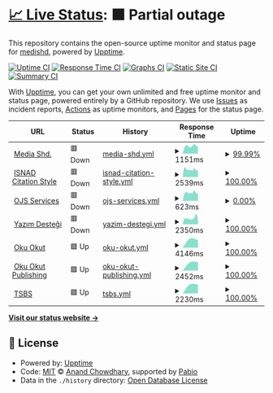 # [📈 Live Status](https://medishd.github.io/shd-service-status): <!--live status--> **🟧 Partial outage**

This repository contains the open-source uptime monitor and status page for [medishd](https://medishd.github.io/shd-service-status), powered by [Upptime](https://github.com/upptime/upptime).

[![Uptime CI](https://github.com/medishd/shd-service-status/workflows/Uptime%20CI/badge.svg)](https://github.com/medishd/shd-service-status/actions?query=workflow%3A%22Uptime+CI%22)
[![Response Time CI](https://github.com/medishd/shd-service-status/workflows/Response%20Time%20CI/badge.svg)](https://github.com/medishd/shd-service-status/actions?query=workflow%3A%22Response+Time+CI%22)
[![Graphs CI](https://github.com/medishd/shd-service-status/workflows/Graphs%20CI/badge.svg)](https://github.com/medishd/shd-service-status/actions?query=workflow%3A%22Graphs+CI%22)
[![Static Site CI](https://github.com/medishd/shd-service-status/workflows/Static%20Site%20CI/badge.svg)](https://github.com/medishd/shd-service-status/actions?query=workflow%3A%22Static+Site+CI%22)
[![Summary CI](https://github.com/medishd/shd-service-status/workflows/Summary%20CI/badge.svg)](https://github.com/medishd/shd-service-status/actions?query=workflow%3A%22Summary+CI%22)

With [Upptime](https://upptime.js.org), you can get your own unlimited and free uptime monitor and status page, powered entirely by a GitHub repository. We use [Issues](https://github.com/medishd/shd-service-status/issues) as incident reports, [Actions](https://github.com/medishd/shd-service-status/actions) as uptime monitors, and [Pages](https://medishd.github.io/shd-service-status) for the status page.

<!--start: status pages-->
<!-- This summary is generated by Upptime (https://github.com/upptime/upptime) -->
<!-- Do not edit this manually, your changes will be overwritten -->
<!-- prettier-ignore -->
| URL | Status | History | Response Time | Uptime |
| --- | ------ | ------- | ------------- | ------ |
| <img alt="" src="https://icons.duckduckgo.com/ip3/www.mediashd.com.ico" height="13"> [Media Shd.](https://www.mediashd.com) | 🟥 Down | [media-shd.yml](https://github.com/mediashd/shd-service-status/commits/HEAD/history/media-shd.yml) | <details><summary><img alt="Response time graph" src="./graphs/media-shd/response-time-week.png" height="20"> 1151ms</summary><br><a href="https://mediashd.github.io/shd-service-status/history/media-shd"><img alt="Response time 1183" src="https://img.shields.io/endpoint?url=https%3A%2F%2Fraw.githubusercontent.com%2Fmediashd%2Fshd-service-status%2FHEAD%2Fapi%2Fmedia-shd%2Fresponse-time.json"></a><br><a href="https://mediashd.github.io/shd-service-status/history/media-shd"><img alt="24-hour response time 1123" src="https://img.shields.io/endpoint?url=https%3A%2F%2Fraw.githubusercontent.com%2Fmediashd%2Fshd-service-status%2FHEAD%2Fapi%2Fmedia-shd%2Fresponse-time-day.json"></a><br><a href="https://mediashd.github.io/shd-service-status/history/media-shd"><img alt="7-day response time 1151" src="https://img.shields.io/endpoint?url=https%3A%2F%2Fraw.githubusercontent.com%2Fmediashd%2Fshd-service-status%2FHEAD%2Fapi%2Fmedia-shd%2Fresponse-time-week.json"></a><br><a href="https://mediashd.github.io/shd-service-status/history/media-shd"><img alt="30-day response time 1175" src="https://img.shields.io/endpoint?url=https%3A%2F%2Fraw.githubusercontent.com%2Fmediashd%2Fshd-service-status%2FHEAD%2Fapi%2Fmedia-shd%2Fresponse-time-month.json"></a><br><a href="https://mediashd.github.io/shd-service-status/history/media-shd"><img alt="1-year response time 1183" src="https://img.shields.io/endpoint?url=https%3A%2F%2Fraw.githubusercontent.com%2Fmediashd%2Fshd-service-status%2FHEAD%2Fapi%2Fmedia-shd%2Fresponse-time-year.json"></a></details> | <details><summary><a href="https://mediashd.github.io/shd-service-status/history/media-shd">99.99%</a></summary><a href="https://mediashd.github.io/shd-service-status/history/media-shd"><img alt="All-time uptime 99.98%" src="https://img.shields.io/endpoint?url=https%3A%2F%2Fraw.githubusercontent.com%2Fmediashd%2Fshd-service-status%2FHEAD%2Fapi%2Fmedia-shd%2Fuptime.json"></a><br><a href="https://mediashd.github.io/shd-service-status/history/media-shd"><img alt="24-hour uptime 99.95%" src="https://img.shields.io/endpoint?url=https%3A%2F%2Fraw.githubusercontent.com%2Fmediashd%2Fshd-service-status%2FHEAD%2Fapi%2Fmedia-shd%2Fuptime-day.json"></a><br><a href="https://mediashd.github.io/shd-service-status/history/media-shd"><img alt="7-day uptime 99.99%" src="https://img.shields.io/endpoint?url=https%3A%2F%2Fraw.githubusercontent.com%2Fmediashd%2Fshd-service-status%2FHEAD%2Fapi%2Fmedia-shd%2Fuptime-week.json"></a><br><a href="https://mediashd.github.io/shd-service-status/history/media-shd"><img alt="30-day uptime 100.00%" src="https://img.shields.io/endpoint?url=https%3A%2F%2Fraw.githubusercontent.com%2Fmediashd%2Fshd-service-status%2FHEAD%2Fapi%2Fmedia-shd%2Fuptime-month.json"></a><br><a href="https://mediashd.github.io/shd-service-status/history/media-shd"><img alt="1-year uptime 99.98%" src="https://img.shields.io/endpoint?url=https%3A%2F%2Fraw.githubusercontent.com%2Fmediashd%2Fshd-service-status%2FHEAD%2Fapi%2Fmedia-shd%2Fuptime-year.json"></a></details>
| <img alt="" src="https://icons.duckduckgo.com/ip3/isnadsistemi.org.ico" height="13"> [ISNAD Citation Style](https://isnadsistemi.org) | 🟥 Down | [isnad-citation-style.yml](https://github.com/mediashd/shd-service-status/commits/HEAD/history/isnad-citation-style.yml) | <details><summary><img alt="Response time graph" src="./graphs/isnad-citation-style/response-time-week.png" height="20"> 2539ms</summary><br><a href="https://mediashd.github.io/shd-service-status/history/isnad-citation-style"><img alt="Response time 2678" src="https://img.shields.io/endpoint?url=https%3A%2F%2Fraw.githubusercontent.com%2Fmediashd%2Fshd-service-status%2FHEAD%2Fapi%2Fisnad-citation-style%2Fresponse-time.json"></a><br><a href="https://mediashd.github.io/shd-service-status/history/isnad-citation-style"><img alt="24-hour response time 2332" src="https://img.shields.io/endpoint?url=https%3A%2F%2Fraw.githubusercontent.com%2Fmediashd%2Fshd-service-status%2FHEAD%2Fapi%2Fisnad-citation-style%2Fresponse-time-day.json"></a><br><a href="https://mediashd.github.io/shd-service-status/history/isnad-citation-style"><img alt="7-day response time 2539" src="https://img.shields.io/endpoint?url=https%3A%2F%2Fraw.githubusercontent.com%2Fmediashd%2Fshd-service-status%2FHEAD%2Fapi%2Fisnad-citation-style%2Fresponse-time-week.json"></a><br><a href="https://mediashd.github.io/shd-service-status/history/isnad-citation-style"><img alt="30-day response time 2783" src="https://img.shields.io/endpoint?url=https%3A%2F%2Fraw.githubusercontent.com%2Fmediashd%2Fshd-service-status%2FHEAD%2Fapi%2Fisnad-citation-style%2Fresponse-time-month.json"></a><br><a href="https://mediashd.github.io/shd-service-status/history/isnad-citation-style"><img alt="1-year response time 2678" src="https://img.shields.io/endpoint?url=https%3A%2F%2Fraw.githubusercontent.com%2Fmediashd%2Fshd-service-status%2FHEAD%2Fapi%2Fisnad-citation-style%2Fresponse-time-year.json"></a></details> | <details><summary><a href="https://mediashd.github.io/shd-service-status/history/isnad-citation-style">100.00%</a></summary><a href="https://mediashd.github.io/shd-service-status/history/isnad-citation-style"><img alt="All-time uptime 99.94%" src="https://img.shields.io/endpoint?url=https%3A%2F%2Fraw.githubusercontent.com%2Fmediashd%2Fshd-service-status%2FHEAD%2Fapi%2Fisnad-citation-style%2Fuptime.json"></a><br><a href="https://mediashd.github.io/shd-service-status/history/isnad-citation-style"><img alt="24-hour uptime 99.97%" src="https://img.shields.io/endpoint?url=https%3A%2F%2Fraw.githubusercontent.com%2Fmediashd%2Fshd-service-status%2FHEAD%2Fapi%2Fisnad-citation-style%2Fuptime-day.json"></a><br><a href="https://mediashd.github.io/shd-service-status/history/isnad-citation-style"><img alt="7-day uptime 100.00%" src="https://img.shields.io/endpoint?url=https%3A%2F%2Fraw.githubusercontent.com%2Fmediashd%2Fshd-service-status%2FHEAD%2Fapi%2Fisnad-citation-style%2Fuptime-week.json"></a><br><a href="https://mediashd.github.io/shd-service-status/history/isnad-citation-style"><img alt="30-day uptime 100.00%" src="https://img.shields.io/endpoint?url=https%3A%2F%2Fraw.githubusercontent.com%2Fmediashd%2Fshd-service-status%2FHEAD%2Fapi%2Fisnad-citation-style%2Fuptime-month.json"></a><br><a href="https://mediashd.github.io/shd-service-status/history/isnad-citation-style"><img alt="1-year uptime 99.94%" src="https://img.shields.io/endpoint?url=https%3A%2F%2Fraw.githubusercontent.com%2Fmediashd%2Fshd-service-status%2FHEAD%2Fapi%2Fisnad-citation-style%2Fuptime-year.json"></a></details>
| <img alt="" src="https://icons.duckduckgo.com/ip3/ojs.mediashd.com.ico" height="13"> [OJS Services](https://ojs.mediashd.com) | 🟥 Down | [ojs-services.yml](https://github.com/mediashd/shd-service-status/commits/HEAD/history/ojs-services.yml) | <details><summary><img alt="Response time graph" src="./graphs/ojs-services/response-time-week.png" height="20"> 623ms</summary><br><a href="https://mediashd.github.io/shd-service-status/history/ojs-services"><img alt="Response time 674" src="https://img.shields.io/endpoint?url=https%3A%2F%2Fraw.githubusercontent.com%2Fmediashd%2Fshd-service-status%2FHEAD%2Fapi%2Fojs-services%2Fresponse-time.json"></a><br><a href="https://mediashd.github.io/shd-service-status/history/ojs-services"><img alt="24-hour response time 587" src="https://img.shields.io/endpoint?url=https%3A%2F%2Fraw.githubusercontent.com%2Fmediashd%2Fshd-service-status%2FHEAD%2Fapi%2Fojs-services%2Fresponse-time-day.json"></a><br><a href="https://mediashd.github.io/shd-service-status/history/ojs-services"><img alt="7-day response time 623" src="https://img.shields.io/endpoint?url=https%3A%2F%2Fraw.githubusercontent.com%2Fmediashd%2Fshd-service-status%2FHEAD%2Fapi%2Fojs-services%2Fresponse-time-week.json"></a><br><a href="https://mediashd.github.io/shd-service-status/history/ojs-services"><img alt="30-day response time 633" src="https://img.shields.io/endpoint?url=https%3A%2F%2Fraw.githubusercontent.com%2Fmediashd%2Fshd-service-status%2FHEAD%2Fapi%2Fojs-services%2Fresponse-time-month.json"></a><br><a href="https://mediashd.github.io/shd-service-status/history/ojs-services"><img alt="1-year response time 674" src="https://img.shields.io/endpoint?url=https%3A%2F%2Fraw.githubusercontent.com%2Fmediashd%2Fshd-service-status%2FHEAD%2Fapi%2Fojs-services%2Fresponse-time-year.json"></a></details> | <details><summary><a href="https://mediashd.github.io/shd-service-status/history/ojs-services">0.00%</a></summary><a href="https://mediashd.github.io/shd-service-status/history/ojs-services"><img alt="All-time uptime 24.08%" src="https://img.shields.io/endpoint?url=https%3A%2F%2Fraw.githubusercontent.com%2Fmediashd%2Fshd-service-status%2FHEAD%2Fapi%2Fojs-services%2Fuptime.json"></a><br><a href="https://mediashd.github.io/shd-service-status/history/ojs-services"><img alt="24-hour uptime 0.00%" src="https://img.shields.io/endpoint?url=https%3A%2F%2Fraw.githubusercontent.com%2Fmediashd%2Fshd-service-status%2FHEAD%2Fapi%2Fojs-services%2Fuptime-day.json"></a><br><a href="https://mediashd.github.io/shd-service-status/history/ojs-services"><img alt="7-day uptime 0.00%" src="https://img.shields.io/endpoint?url=https%3A%2F%2Fraw.githubusercontent.com%2Fmediashd%2Fshd-service-status%2FHEAD%2Fapi%2Fojs-services%2Fuptime-week.json"></a><br><a href="https://mediashd.github.io/shd-service-status/history/ojs-services"><img alt="30-day uptime 0.00%" src="https://img.shields.io/endpoint?url=https%3A%2F%2Fraw.githubusercontent.com%2Fmediashd%2Fshd-service-status%2FHEAD%2Fapi%2Fojs-services%2Fuptime-month.json"></a><br><a href="https://mediashd.github.io/shd-service-status/history/ojs-services"><img alt="1-year uptime 24.08%" src="https://img.shields.io/endpoint?url=https%3A%2F%2Fraw.githubusercontent.com%2Fmediashd%2Fshd-service-status%2FHEAD%2Fapi%2Fojs-services%2Fuptime-year.json"></a></details>
| <img alt="" src="https://icons.duckduckgo.com/ip3/yazimdestegi.com.ico" height="13"> [Yazım Desteği](https://yazimdestegi.com) | 🟥 Down | [yazim-destegi.yml](https://github.com/mediashd/shd-service-status/commits/HEAD/history/yazim-destegi.yml) | <details><summary><img alt="Response time graph" src="./graphs/yazim-destegi/response-time-week.png" height="20"> 2350ms</summary><br><a href="https://mediashd.github.io/shd-service-status/history/yazim-destegi"><img alt="Response time 2136" src="https://img.shields.io/endpoint?url=https%3A%2F%2Fraw.githubusercontent.com%2Fmediashd%2Fshd-service-status%2FHEAD%2Fapi%2Fyazim-destegi%2Fresponse-time.json"></a><br><a href="https://mediashd.github.io/shd-service-status/history/yazim-destegi"><img alt="24-hour response time 2790" src="https://img.shields.io/endpoint?url=https%3A%2F%2Fraw.githubusercontent.com%2Fmediashd%2Fshd-service-status%2FHEAD%2Fapi%2Fyazim-destegi%2Fresponse-time-day.json"></a><br><a href="https://mediashd.github.io/shd-service-status/history/yazim-destegi"><img alt="7-day response time 2350" src="https://img.shields.io/endpoint?url=https%3A%2F%2Fraw.githubusercontent.com%2Fmediashd%2Fshd-service-status%2FHEAD%2Fapi%2Fyazim-destegi%2Fresponse-time-week.json"></a><br><a href="https://mediashd.github.io/shd-service-status/history/yazim-destegi"><img alt="30-day response time 2157" src="https://img.shields.io/endpoint?url=https%3A%2F%2Fraw.githubusercontent.com%2Fmediashd%2Fshd-service-status%2FHEAD%2Fapi%2Fyazim-destegi%2Fresponse-time-month.json"></a><br><a href="https://mediashd.github.io/shd-service-status/history/yazim-destegi"><img alt="1-year response time 2136" src="https://img.shields.io/endpoint?url=https%3A%2F%2Fraw.githubusercontent.com%2Fmediashd%2Fshd-service-status%2FHEAD%2Fapi%2Fyazim-destegi%2Fresponse-time-year.json"></a></details> | <details><summary><a href="https://mediashd.github.io/shd-service-status/history/yazim-destegi">100.00%</a></summary><a href="https://mediashd.github.io/shd-service-status/history/yazim-destegi"><img alt="All-time uptime 100.00%" src="https://img.shields.io/endpoint?url=https%3A%2F%2Fraw.githubusercontent.com%2Fmediashd%2Fshd-service-status%2FHEAD%2Fapi%2Fyazim-destegi%2Fuptime.json"></a><br><a href="https://mediashd.github.io/shd-service-status/history/yazim-destegi"><img alt="24-hour uptime 99.98%" src="https://img.shields.io/endpoint?url=https%3A%2F%2Fraw.githubusercontent.com%2Fmediashd%2Fshd-service-status%2FHEAD%2Fapi%2Fyazim-destegi%2Fuptime-day.json"></a><br><a href="https://mediashd.github.io/shd-service-status/history/yazim-destegi"><img alt="7-day uptime 100.00%" src="https://img.shields.io/endpoint?url=https%3A%2F%2Fraw.githubusercontent.com%2Fmediashd%2Fshd-service-status%2FHEAD%2Fapi%2Fyazim-destegi%2Fuptime-week.json"></a><br><a href="https://mediashd.github.io/shd-service-status/history/yazim-destegi"><img alt="30-day uptime 100.00%" src="https://img.shields.io/endpoint?url=https%3A%2F%2Fraw.githubusercontent.com%2Fmediashd%2Fshd-service-status%2FHEAD%2Fapi%2Fyazim-destegi%2Fuptime-month.json"></a><br><a href="https://mediashd.github.io/shd-service-status/history/yazim-destegi"><img alt="1-year uptime 100.00%" src="https://img.shields.io/endpoint?url=https%3A%2F%2Fraw.githubusercontent.com%2Fmediashd%2Fshd-service-status%2FHEAD%2Fapi%2Fyazim-destegi%2Fuptime-year.json"></a></details>
| <img alt="" src="https://icons.duckduckgo.com/ip3/okuokut.org.ico" height="13"> [Oku Okut](https://okuokut.org) | 🟩 Up | [oku-okut.yml](https://github.com/mediashd/shd-service-status/commits/HEAD/history/oku-okut.yml) | <details><summary><img alt="Response time graph" src="./graphs/oku-okut/response-time-week.png" height="20"> 4146ms</summary><br><a href="https://mediashd.github.io/shd-service-status/history/oku-okut"><img alt="Response time 4146" src="https://img.shields.io/endpoint?url=https%3A%2F%2Fraw.githubusercontent.com%2Fmediashd%2Fshd-service-status%2FHEAD%2Fapi%2Foku-okut%2Fresponse-time.json"></a><br><a href="https://mediashd.github.io/shd-service-status/history/oku-okut"><img alt="24-hour response time 4146" src="https://img.shields.io/endpoint?url=https%3A%2F%2Fraw.githubusercontent.com%2Fmediashd%2Fshd-service-status%2FHEAD%2Fapi%2Foku-okut%2Fresponse-time-day.json"></a><br><a href="https://mediashd.github.io/shd-service-status/history/oku-okut"><img alt="7-day response time 4146" src="https://img.shields.io/endpoint?url=https%3A%2F%2Fraw.githubusercontent.com%2Fmediashd%2Fshd-service-status%2FHEAD%2Fapi%2Foku-okut%2Fresponse-time-week.json"></a><br><a href="https://mediashd.github.io/shd-service-status/history/oku-okut"><img alt="30-day response time 4146" src="https://img.shields.io/endpoint?url=https%3A%2F%2Fraw.githubusercontent.com%2Fmediashd%2Fshd-service-status%2FHEAD%2Fapi%2Foku-okut%2Fresponse-time-month.json"></a><br><a href="https://mediashd.github.io/shd-service-status/history/oku-okut"><img alt="1-year response time 4146" src="https://img.shields.io/endpoint?url=https%3A%2F%2Fraw.githubusercontent.com%2Fmediashd%2Fshd-service-status%2FHEAD%2Fapi%2Foku-okut%2Fresponse-time-year.json"></a></details> | <details><summary><a href="https://mediashd.github.io/shd-service-status/history/oku-okut">100.00%</a></summary><a href="https://mediashd.github.io/shd-service-status/history/oku-okut"><img alt="All-time uptime 100.00%" src="https://img.shields.io/endpoint?url=https%3A%2F%2Fraw.githubusercontent.com%2Fmediashd%2Fshd-service-status%2FHEAD%2Fapi%2Foku-okut%2Fuptime.json"></a><br><a href="https://mediashd.github.io/shd-service-status/history/oku-okut"><img alt="24-hour uptime 100.00%" src="https://img.shields.io/endpoint?url=https%3A%2F%2Fraw.githubusercontent.com%2Fmediashd%2Fshd-service-status%2FHEAD%2Fapi%2Foku-okut%2Fuptime-day.json"></a><br><a href="https://mediashd.github.io/shd-service-status/history/oku-okut"><img alt="7-day uptime 100.00%" src="https://img.shields.io/endpoint?url=https%3A%2F%2Fraw.githubusercontent.com%2Fmediashd%2Fshd-service-status%2FHEAD%2Fapi%2Foku-okut%2Fuptime-week.json"></a><br><a href="https://mediashd.github.io/shd-service-status/history/oku-okut"><img alt="30-day uptime 100.00%" src="https://img.shields.io/endpoint?url=https%3A%2F%2Fraw.githubusercontent.com%2Fmediashd%2Fshd-service-status%2FHEAD%2Fapi%2Foku-okut%2Fuptime-month.json"></a><br><a href="https://mediashd.github.io/shd-service-status/history/oku-okut"><img alt="1-year uptime 100.00%" src="https://img.shields.io/endpoint?url=https%3A%2F%2Fraw.githubusercontent.com%2Fmediashd%2Fshd-service-status%2FHEAD%2Fapi%2Foku-okut%2Fuptime-year.json"></a></details>
| <img alt="" src="https://icons.duckduckgo.com/ip3/yayin.okuokut.org.ico" height="13"> [Oku Okut Publishing](https://yayin.okuokut.org) | 🟩 Up | [oku-okut-publishing.yml](https://github.com/mediashd/shd-service-status/commits/HEAD/history/oku-okut-publishing.yml) | <details><summary><img alt="Response time graph" src="./graphs/oku-okut-publishing/response-time-week.png" height="20"> 2452ms</summary><br><a href="https://mediashd.github.io/shd-service-status/history/oku-okut-publishing"><img alt="Response time 2452" src="https://img.shields.io/endpoint?url=https%3A%2F%2Fraw.githubusercontent.com%2Fmediashd%2Fshd-service-status%2FHEAD%2Fapi%2Foku-okut-publishing%2Fresponse-time.json"></a><br><a href="https://mediashd.github.io/shd-service-status/history/oku-okut-publishing"><img alt="24-hour response time 2452" src="https://img.shields.io/endpoint?url=https%3A%2F%2Fraw.githubusercontent.com%2Fmediashd%2Fshd-service-status%2FHEAD%2Fapi%2Foku-okut-publishing%2Fresponse-time-day.json"></a><br><a href="https://mediashd.github.io/shd-service-status/history/oku-okut-publishing"><img alt="7-day response time 2452" src="https://img.shields.io/endpoint?url=https%3A%2F%2Fraw.githubusercontent.com%2Fmediashd%2Fshd-service-status%2FHEAD%2Fapi%2Foku-okut-publishing%2Fresponse-time-week.json"></a><br><a href="https://mediashd.github.io/shd-service-status/history/oku-okut-publishing"><img alt="30-day response time 2452" src="https://img.shields.io/endpoint?url=https%3A%2F%2Fraw.githubusercontent.com%2Fmediashd%2Fshd-service-status%2FHEAD%2Fapi%2Foku-okut-publishing%2Fresponse-time-month.json"></a><br><a href="https://mediashd.github.io/shd-service-status/history/oku-okut-publishing"><img alt="1-year response time 2452" src="https://img.shields.io/endpoint?url=https%3A%2F%2Fraw.githubusercontent.com%2Fmediashd%2Fshd-service-status%2FHEAD%2Fapi%2Foku-okut-publishing%2Fresponse-time-year.json"></a></details> | <details><summary><a href="https://mediashd.github.io/shd-service-status/history/oku-okut-publishing">100.00%</a></summary><a href="https://mediashd.github.io/shd-service-status/history/oku-okut-publishing"><img alt="All-time uptime 100.00%" src="https://img.shields.io/endpoint?url=https%3A%2F%2Fraw.githubusercontent.com%2Fmediashd%2Fshd-service-status%2FHEAD%2Fapi%2Foku-okut-publishing%2Fuptime.json"></a><br><a href="https://mediashd.github.io/shd-service-status/history/oku-okut-publishing"><img alt="24-hour uptime 100.00%" src="https://img.shields.io/endpoint?url=https%3A%2F%2Fraw.githubusercontent.com%2Fmediashd%2Fshd-service-status%2FHEAD%2Fapi%2Foku-okut-publishing%2Fuptime-day.json"></a><br><a href="https://mediashd.github.io/shd-service-status/history/oku-okut-publishing"><img alt="7-day uptime 100.00%" src="https://img.shields.io/endpoint?url=https%3A%2F%2Fraw.githubusercontent.com%2Fmediashd%2Fshd-service-status%2FHEAD%2Fapi%2Foku-okut-publishing%2Fuptime-week.json"></a><br><a href="https://mediashd.github.io/shd-service-status/history/oku-okut-publishing"><img alt="30-day uptime 100.00%" src="https://img.shields.io/endpoint?url=https%3A%2F%2Fraw.githubusercontent.com%2Fmediashd%2Fshd-service-status%2FHEAD%2Fapi%2Foku-okut-publishing%2Fuptime-month.json"></a><br><a href="https://mediashd.github.io/shd-service-status/history/oku-okut-publishing"><img alt="1-year uptime 100.00%" src="https://img.shields.io/endpoint?url=https%3A%2F%2Fraw.githubusercontent.com%2Fmediashd%2Fshd-service-status%2FHEAD%2Fapi%2Foku-okut-publishing%2Fuptime-year.json"></a></details>
| <img alt="" src="https://icons.duckduckgo.com/ip3/sempozyum.okuokut.org.ico" height="13"> [TSBS](https://sempozyum.okuokut.org) | 🟩 Up | [tsbs.yml](https://github.com/mediashd/shd-service-status/commits/HEAD/history/tsbs.yml) | <details><summary><img alt="Response time graph" src="./graphs/tsbs/response-time-week.png" height="20"> 2230ms</summary><br><a href="https://mediashd.github.io/shd-service-status/history/tsbs"><img alt="Response time 2230" src="https://img.shields.io/endpoint?url=https%3A%2F%2Fraw.githubusercontent.com%2Fmediashd%2Fshd-service-status%2FHEAD%2Fapi%2Ftsbs%2Fresponse-time.json"></a><br><a href="https://mediashd.github.io/shd-service-status/history/tsbs"><img alt="24-hour response time 2230" src="https://img.shields.io/endpoint?url=https%3A%2F%2Fraw.githubusercontent.com%2Fmediashd%2Fshd-service-status%2FHEAD%2Fapi%2Ftsbs%2Fresponse-time-day.json"></a><br><a href="https://mediashd.github.io/shd-service-status/history/tsbs"><img alt="7-day response time 2230" src="https://img.shields.io/endpoint?url=https%3A%2F%2Fraw.githubusercontent.com%2Fmediashd%2Fshd-service-status%2FHEAD%2Fapi%2Ftsbs%2Fresponse-time-week.json"></a><br><a href="https://mediashd.github.io/shd-service-status/history/tsbs"><img alt="30-day response time 2230" src="https://img.shields.io/endpoint?url=https%3A%2F%2Fraw.githubusercontent.com%2Fmediashd%2Fshd-service-status%2FHEAD%2Fapi%2Ftsbs%2Fresponse-time-month.json"></a><br><a href="https://mediashd.github.io/shd-service-status/history/tsbs"><img alt="1-year response time 2230" src="https://img.shields.io/endpoint?url=https%3A%2F%2Fraw.githubusercontent.com%2Fmediashd%2Fshd-service-status%2FHEAD%2Fapi%2Ftsbs%2Fresponse-time-year.json"></a></details> | <details><summary><a href="https://mediashd.github.io/shd-service-status/history/tsbs">100.00%</a></summary><a href="https://mediashd.github.io/shd-service-status/history/tsbs"><img alt="All-time uptime 100.00%" src="https://img.shields.io/endpoint?url=https%3A%2F%2Fraw.githubusercontent.com%2Fmediashd%2Fshd-service-status%2FHEAD%2Fapi%2Ftsbs%2Fuptime.json"></a><br><a href="https://mediashd.github.io/shd-service-status/history/tsbs"><img alt="24-hour uptime 100.00%" src="https://img.shields.io/endpoint?url=https%3A%2F%2Fraw.githubusercontent.com%2Fmediashd%2Fshd-service-status%2FHEAD%2Fapi%2Ftsbs%2Fuptime-day.json"></a><br><a href="https://mediashd.github.io/shd-service-status/history/tsbs"><img alt="7-day uptime 100.00%" src="https://img.shields.io/endpoint?url=https%3A%2F%2Fraw.githubusercontent.com%2Fmediashd%2Fshd-service-status%2FHEAD%2Fapi%2Ftsbs%2Fuptime-week.json"></a><br><a href="https://mediashd.github.io/shd-service-status/history/tsbs"><img alt="30-day uptime 100.00%" src="https://img.shields.io/endpoint?url=https%3A%2F%2Fraw.githubusercontent.com%2Fmediashd%2Fshd-service-status%2FHEAD%2Fapi%2Ftsbs%2Fuptime-month.json"></a><br><a href="https://mediashd.github.io/shd-service-status/history/tsbs"><img alt="1-year uptime 100.00%" src="https://img.shields.io/endpoint?url=https%3A%2F%2Fraw.githubusercontent.com%2Fmediashd%2Fshd-service-status%2FHEAD%2Fapi%2Ftsbs%2Fuptime-year.json"></a></details>

<!--end: status pages-->

[**Visit our status website →**](https://medishd.github.io/shd-service-status)

## 📄 License

- Powered by: [Upptime](https://github.com/upptime/upptime)
- Code: [MIT](./LICENSE) © [Anand Chowdhary](https://anandchowdhary.com), supported by [Pabio](https://pabio.com)
- Data in the `./history` directory: [Open Database License](https://opendatacommons.org/licenses/odbl/1-0/)
